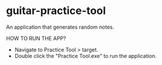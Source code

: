 # guitar-practice-tool
An application that generates random notes.

HOW TO RUN THE APP?
- Navigate to Practice Tool > target.
- Double click the "Practice Tool.exe" to run the application.

